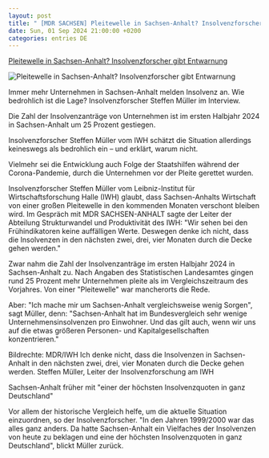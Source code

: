 ```yaml
---
layout: post
title: " [MDR SACHSEN] Pleitewelle in Sachsen-Anhalt? Insolvenzforscher gibt Entwarnung"
date: Sun, 01 Sep 2024 21:00:00 +0200
categories: entries DE
---
```

[Pleitewelle in Sachsen-Anhalt? Insolvenzforscher gibt Entwarnung](https://www.mdr.de/nachrichten/sachsen-anhalt/halle/insolvenz-pleitewelle-einschaetzung-experte-iwh-100.html)

![Pleitewelle in Sachsen-Anhalt? Insolvenzforscher gibt Entwarnung](https://cdn.mdr.de/ratgeber/schulden-schild-emg-102_v-variantBig16x9_wm-true_zc-ecbbafc6.jpg?version=43146)

Immer mehr Unternehmen in Sachsen-Anhalt melden Insolvenz an. Wie bedrohlich ist die Lage? Insolvenzforscher Steffen Müller im Interview.

Die Zahl der Insolvenzanträge von Unternehmen ist im ersten Halbjahr 2024 in Sachsen-Anhalt um 25 Prozent gestiegen.

Insolvenzforscher Steffen Müller vom IWH schätzt die Situation allerdings keineswegs als bedrohlich ein – und erklärt, warum nicht.

Vielmehr sei die Entwicklung auch Folge der Staatshilfen während der Corona-Pandemie, durch die Unternehmen vor der Pleite gerettet wurden.

Insolvenzforscher Steffen Müller vom Leibniz-Institut für Wirtschaftsforschung Halle (IWH) glaubt, dass Sachsen-Anhalts Wirtschaft von einer großen Pleitewelle in den kommenden Monaten verschont bleiben wird. Im Gespräch mit MDR SACHSEN-ANHALT sagte der Leiter der Abteilung Strukturwandel und Produktivität des IWH: "Wir sehen bei den Frühindikatoren keine auffälligen Werte. Deswegen denke ich nicht, dass die Insolvenzen in den nächsten zwei, drei, vier Monaten durch die Decke gehen werden."

Zwar nahm die Zahl der Insolvenzanträge im ersten Halbjahr 2024 in Sachsen-Anhalt zu. Nach Angaben des Statistischen Landesamtes gingen rund 25 Prozent mehr Unternehmen pleite als im Vergleichszeitraum des Vorjahres. Von einer "Pleitewelle" war mancherorts die Rede.

Aber: "Ich mache mir um Sachsen-Anhalt vergleichsweise wenig Sorgen", sagt Müller, denn: "Sachsen-Anhalt hat im Bundesvergleich sehr wenige Unternehmensinsolvenzen pro Einwohner. Und das gilt auch, wenn wir uns auf die etwas größeren Personen- und Kapitalgesellschaften konzentrieren."

Bildrechte: MDR/IWH Ich denke nicht, dass die Insolvenzen in Sachsen-Anhalt in den nächsten zwei, drei, vier Monaten durch die Decke gehen werden. Steffen Müller, Leiter der Insolvenzforschung am IWH

Sachsen-Anhalt früher mit "einer der höchsten Insolvenzquoten in ganz Deutschland"

Vor allem der historische Vergleich helfe, um die aktuelle Situation einzuordnen, so der Insolvenzforscher. "In den Jahren 1999/2000 war das alles ganz anders. Da hatte Sachsen-Anhalt ein Vielfaches der Insolvenzen von heute zu beklagen und eine der höchsten Insolvenzquoten in ganz Deutschland", blickt Müller zurück.

